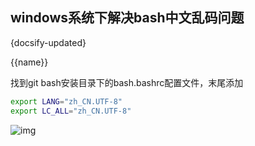 
## windows系统下解决bash中文乱码问题

{docsify-updated}

<script>
  console.log(this)
  new Vue({
    el: '#main',
    data() {
      return {
        name: 'ssss',

      }
    },
    method: {
      change() {
        this.name = 'kejun';
      }
    }
    // Options...
  });
</script>

{{name}}




找到git bash安装目录下的bash.bashrc配置文件，末尾添加


```bash
export LANG="zh_CN.UTF-8"
export LC_ALL="zh_CN.UTF-8"
```



![img](https://img-blog.csdnimg.cn/20201007144937889.png?x-oss-process=image/watermark,type_ZmFuZ3poZW5naGVpdGk,shadow_10,text_aHR0cHM6Ly9ibG9nLmNzZG4ubmV0L0hlbGxvX015c21hbGx3b3JsZA==,size_16,color_FFFFFF,t_70)